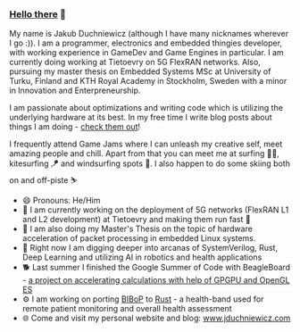 ### [Hello there](https://www.youtube.com/watch?v=rEq1Z0bjdwc) 👋

My name is Jakub Duchniewicz (although I have many nicknames wherever I go :)). I am a programmer, electronics and embedded thingies developer, with working experience in GameDev and Game Engines in particular. I am currently doing working at Tietoevry on 5G FlexRAN networks. Also, pursuing my master thesis on Embedded Systems MSc at University of Turku, Finland and KTH Royal Academy in Stockholm, Sweden with a minor in Innovation and Enterpreneurship. 

I am passionate about optimizations and writing code which is utilizing the underlying hardware at its best. In my free time I write blog posts about things I am doing - [check them out](https://jduchniewicz.com/posts/)!

I frequently attend Game Jams where I can unleash my creative self, meet amazing people and chill. Apart from that you can meet me at surfing 🏄‍♂️, kitesurfing 🪁 and windsurfing spots 🤙. I also happen to do some skiing both on and off-piste ⛷️

- 😄 Pronouns: He/Him
- 🏢 I am currently working on the deployment of 5G networks (FlexRAN L1 and L2 development) at Tietoevry and making them run fast 🏃
- 📖 I am also doing my Master's Thesis on the topic of hardware acceleration of packet processing in embedded Linux systems.
- 🌱 Right now I am digging deeper into arcanas of SystemVerilog, Rust, Deep Learning and utilizing AI in robotics and health applications
- 🐕 Last summer I finished the Google Summer of Code with BeagleBoard - [a project on accelerating calculations with help of GPGPU and OpenGL ES](https://jduchniewicz.github.io/gsoc2021-blog/)
- ⚙️ I am working on porting [BIBoP](https://github.com/JDuchniewicz/BIBoP) to [Rust](https://github.com/JDuchniewicz/RustBIBoP) - a health-band used for remote patient monitoring and overall health assessment
- 🌐 Come and visit my personal website and blog: www.jduchniewicz.com

